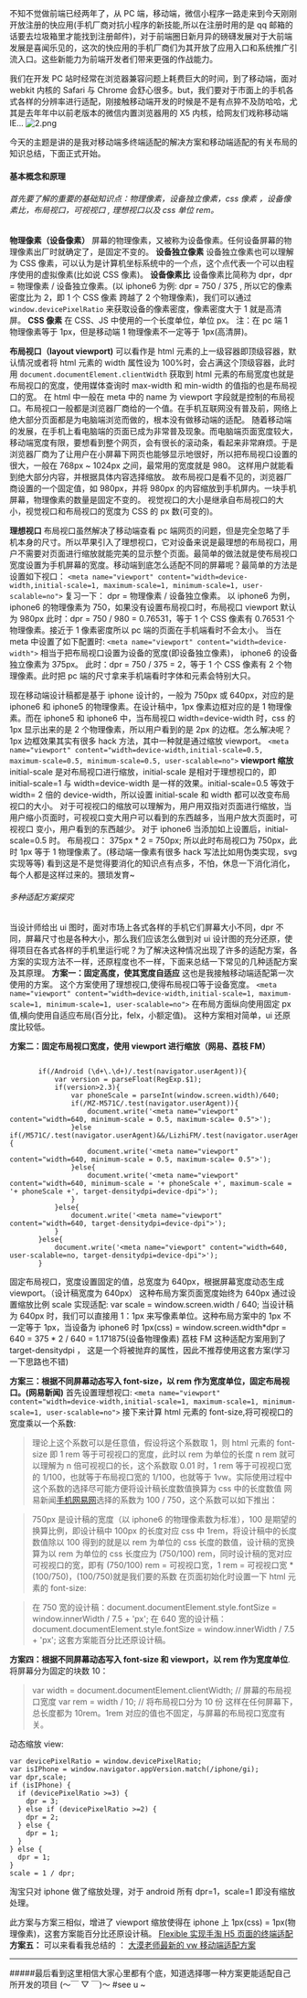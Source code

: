 不知不觉做前端已经两年了，从 PC 端，移动端，微信小程序一路走来到今天刚刚开放注册的快应用(手机厂商对抗小程序的新技能,所以在注册时用的是 qq 邮箱的话要去垃圾箱里才能找到注册邮件)，对于前端圈日新月异的磅礴发展对于大前端发展是喜闻乐见的，这次的快应用的手机厂商们为其开放了应用入口和系统推广引流入口。这些新能力为前端开发者们带来更强的作战能力。

我们在开发 PC 站时经常在浏览器兼容问题上耗费巨大的时间，到了移动端，面对 webkit 内核的 Safari 与 Chrome 会舒心很多。but，我们要对于市面上的手机各式各样的分辨率进行适配，刚接触移动端开发的时候是不是有点猝不及防哈哈，尤其是去年年中以前老版本的微信内置浏览器用的 X5 内核，给网友们戏称移动端 IE...
![2.png](https://github.com/13189449986/img-src/4985324?raw=true)

今天的主题是讲的是我对移动端多终端适配的解决方案和移动端适配的有关布局的知识总结，下面正式开始。

#### 基本概念和原理

###### 首先要了解的重要的基础知识点：物理像素，设备独立像素，css 像素 ，设备像素比，布局视口，可视视口 , 理想视口以及 css 单位 rem。

**物理像素（设备像素）**
屏幕的物理像素，又被称为设备像素。任何设备屏幕的物理像素出厂时就确定了，是固定不变的。
**设备独立像素**
设备独立像素也可以理解为 CSS 像素，可以认为是计算机坐标系统中的一个点，这个点代表一个可以由程序使用的虚拟像素(比如说 CSS 像素)。
**设备像素比**
设备像素比简称为 dpr，dpr = 物理像素 / 设备独立像素。(以 iphone6 为例: dpr = 750 / 375 , 所以它的像素密度比为 2，即 1 个 CSS 像素 跨越了 2 个物理像素)，我们可以通过 `window.devicePixelRatio` 来获取设备的像素密度，像素密度大于 1 就是高清屏。
**CSS 像素**
在 CSS、JS 中使用的一个长度单位，单位 px。
注：在 pc 端 1 物理像素等于 1px，但是移动端 1 物理像素不一定等于 1px(高清屏)。

**布局视口（layout viewport)**
可以看作是 html 元素的上一级容器即顶级容器，默认情况或者将 html 元素的 width 属性设为 100%时，会占满这个顶级容器，此时用 `document.documentElement.clientWidth` 获取到 html 元素的布局宽度也就是布局视口的宽度，使用媒体查询时 max-width 和 min-width 的值指的也是布局视口的宽。
在 html 中一般在 meta 中的 name 为 viewport 字段就是控制的布局视口。布局视口一般都是浏览器厂商给的一个值。在手机互联网没有普及前，网络上绝大部分页面都是为电脑端浏览而做的，根本没有做移动端的适配。
随着移动端的发展，在手机上看电脑端的页面已成为非常普及现象。而电脑端页面宽度较大，移动端宽度有限，要想看到整个网页，会有很长的滚动条，看起来非常麻烦。于是浏览器厂商为了让用户在小屏幕下网页也能够显示地很好，所以把布局视口设置的很大，一般在 768px ~ 1024px 之间，最常用的宽度就是 980。
这样用户就能看到绝大部分内容，并根据具体内容选择缩放。
故布局视口是看不见的，浏览器厂商设置的一个固定值，如 980px，并将 980px 的内容缩放到手机屏内。一块手机屏幕，物理像素的数量是固定不变的。
视觉视口的大小是继承自布局视口的大小，视觉视口和布局视口的宽度为 CSS 的 px 数(可变的)。

**理想视口**
布局视口虽然解决了移动端查看 pc 端网页的问题，但是完全忽略了手机本身的尺寸。所以苹果引入了理想视口，它对设备来说是最理想的布局视口，用户不需要对页面进行缩放就能完美的显示整个页面。最简单的做法就是使布局视口宽度设置为手机屏幕的宽度。移动端到底怎么适配不同的屏幕呢？最简单的方法是设置如下视口：
`<meta name="viewport" content="width=device-width,initial-scale=1, maximum-scale=1, minimum-scale=1, user-scalable=no">`
复习一下： dpr = 物理像素 / 设备独立像素。
以 iphone6 为例，iphone6 的物理像素为 750，如果没有设置布局视口时，布局视口 viewport 默认为 980px
此时：dpr = 750 / 980 = 0.76531，等于 1 个 CSS 像素有 0.76531 个物理像素。接近于 1 像素密度所以 pc 端的页面在手机端看时不会太小。
当在 meta 中设置了如下配置时:
`<meta name="viewport" content="width=device-width">`
相当于把布局视口设置为设备的宽度(即设备独立像素)，
iphone6 的设备独立像素为 375px。
此时：dpr = 750 / 375 = 2，等于 1 个 CSS 像素有 2 个物理像素。此时把 pc 端的尺寸拿来手机端看时字体和元素会特别大只。

现在移动端设计稿都是基于 iphone 设计的，一般为 750px 或 640px，对应的是 iphone6 和 iphone5 的物理像素。在设计稿中，1px 像素边框对应的是 1 物理像素。而在 iphone5 和 iphone6 中，当布局视口 width=device-width 时，css 的 1px 显示出来的是 2 个物理像素，所以用户看到的是 2px 的边框。怎么解决呢？1px 边框效果其实有很多 hack 方法，其中一种就是通过缩放 viewport。
`<meta name="viewport" content="width=device-width,initial-scale=0.5, maximum-scale=0.5, minimum-scale=0.5, user-scalable=no">`
**viewport 缩放**
initial-scale 是对布局视口进行缩放，initial-scale 是相对于理想视口的，即 initial-scale=1 与 width=device-width 是一样的效果。initial-scale=0.5 等效于 width= 2 倍的 device-width，所以设置 initial-scale 和 width 都可以改变布局视口的大小。
对于可视视口的缩放可以理解为，用户用双指对页面进行缩放，当用户缩小页面时，可视视口变大用户可以看到的东西越多，当用户放大页面时，可视视口
变小，用户看到的东西越少。
对于 iphone6 当添加如上设置后，initial-scale=0.5 时。
布局视口： 375px \* 2 = 750px;
所以此时布局视口为 750px，此时 1px 等于 1 物理像素了。(移动端一像素有很多 hack 写法比如用伪类实现，svg 实现等等)
看到这是不是觉得要消化的知识点有点多，不怕，休息一下消化消化，每个人都是这样过来的。猥琐发育~

###### 多种适配方案探究

当设计师给出 ui 图时，面对市场上各式各样的手机它们屏幕大小不同，dpr 不同，屏幕尺寸也是各种大小，那么我们应该怎么做到对 ui 设计图的充分还原，使得项目在各式各样的手机里运行呢？为了解决这种情况出现了许多的适配方案，各方案的实现方法不一样，还原程度也不一样，下面来总结一下常见的几种适配方案及其原理。
**方案一：固定高度，使其宽度自适应**
这也是我接触移动端适配第一次使用的方案。
这个方案使用了理想视口,使得布局视口等于设备宽度。
`<meta name="viewport" content="width=device-width,initial-scale=1, maximum-scale=1, minimum-scale=1, user-scalable=no">`
在布局方面纵向使用固定 px 值,横向使用自适应布局(百分比，felx，小额定值)。
这种方案相对简单，ui 还原度比较低。

**方案二：固定布局视口宽度，使用 viewport 进行缩放（网易、荔枝 FM）**

```

       if(/Android (\d+\.\d+)/.test(navigator.userAgent)){
           var version = parseFloat(RegExp.$1);
           if(version>2.3){
               var phoneScale = parseInt(window.screen.width)/640;
               if(/MZ-M571C/.test(navigator.userAgent)){
                   document.write('<meta name="viewport" content="width=640, minimum-scale = 0.5, maximum-scale= 0.5">');
               }else if(/M571C/.test(navigator.userAgent)&&/LizhiFM/.test(navigator.userAgent)){
                   document.write('<meta name="viewport" content="width=640, minimum-scale = 0.5, maximum-scale= 0.5">');
               }else{
                   document.write('<meta name="viewport" content="width=640, minimum-scale = '+ phoneScale +', maximum-scale = '+ phoneScale +', target-densitydpi=device-dpi">');
               }
           }else{
               document.write('<meta name="viewport" content="width=640, target-densitydpi=device-dpi">');
           }
       }else{
           document.write('<meta name="viewport" content="width=640, user-scalable=no, target-densitydpi=device-dpi">');
       }
```

固定布局视口，宽度设置固定的值，总宽度为 640px，根据屏幕宽度动态生成 viewport。（设计稿宽度为 640px）
这种布局方案页面宽度始终为 640px 通过设置缩放比例 scale 实现适配:
var scale = window.screen.width / 640;
当设计稿为 640px 时，我们可以直接用 1：1px 来写像素单位。这种布局方案中的 1px 不一定等于 1px，当设备为 iphone6 时
1px(css) = window.screen.width*dpr = 640 = 375 * 2 / 640 = 1.171875(设备物理像素)
荔枝 FM 这种适配方案用到了 target-densitydpi ， 这是一个将被抛弃的属性，因此不推荐使用这套方案(学习一下思路也不错)

**方案三：根据不同屏幕动态写入 font-size，以 rem 作为宽度单位，固定布局视口。(网易新闻)**
首先设置理想视口:
`<meta name="viewport" content="width=device-width,initial-scale=1, maximum-scale=1, minimum-scale=1, user-scalable=no">`
接下来计算 html 元素的 font-size,将可视视口的宽度乘以一个系数:

> 理论上这个系数可以是任意值，假设将这个系数取 1，则 html 元素的 font-size 即 1 rem 等于可视视口的宽度，此时以 rem 为单位的长度 n rem 就可以理解为 n 倍可视视口的长，这个系数取 0.01 时，1 rem 等于可视视口宽的 1/100，也就等于布局视口宽的 1/100，也就等于 1vw。实际使用过程中这个系数的选择尽可能方便将设计稿长度数值换算为 css 中的长度数值
> 网易新闻[手机网易网](https://link.zhihu.com/?target=http%3A//3g.163.com/)选择的系数为 100 / 750，这个系数可以如下推出：

> 750px 是设计稿的宽度（以 iphone6 的物理像素数为标准），100 是期望的换算比例，即设计稿中 100px 的长度对应 css 中 1rem，将设计稿中的长度数值除以 100 得到的就是以 rem 为单位的 css 长度的数值，设计稿的宽换算为以 rem 为单位的 css 长度应为 (750/100) rem，同时设计稿的宽对应可视视口的宽，即有 (750/100) rem = 可视视口宽，1 rem = 可视视口宽 \* (100/750)，(100/750)就是我们要的系数
> 在页面初始化时设置一下 html 元素的 font-size:

> 在 750 宽的设计稿：document.documentElement.style.fontSize = window.innerWidth / 7.5 + 'px';
> 在 640 宽的设计稿：document.documentElement.style.fontSize = window.innerWidth / 7.5 + 'px';
> 这套方案能百分比还原设计稿。

**方案四：根据不同屏幕动态写入 font-size 和 viewport，以 rem 作为宽度单位**.
将屏幕分为固定的块数 10：

> var width = document.documentElement.clientWidth; // 屏幕的布局视口宽度
> var rem = width / 10; // 将布局视口分为 10 份
> 这样在任何屏幕下，总长度都为 10rem。1rem 对应的值也不固定，与屏幕的布局视口宽度有关。

动态缩放 view:

```
var devicePixelRatio = window.devicePixelRatio;
var isIPhone = window.navigator.appVersion.match(/iphone/gi);
var dpr,scale;
if (isIPhone) {
  if (devicePixelRatio >=3) {
    dpr = 3;
  } else if (devicePixelRatio >=2) {
    dpr = 2;
  } else {
    dpr = 1;
  }
} else {
  dpr = 1;
}
scale = 1 / dpr;
```

淘宝只对 iphone 做了缩放处理，对于 android 所有 dpr=1，scale=1 即没有缩放处理。

此方案与方案三相似，增进了 viewport 缩放使得在 iphone 上 1px(css) = 1px(物理像素)，这套方案能百分比还原设计稿。
[Flexible 实现手淘 H5 页面的终端适配]('https://github.com/amfe/article/issues/17')
**方案五：**
可以来看看我总结的 ： [大漠老师最新的 vw 移动端适配方案]('https://www.jianshu.com/p/eb0d00e8ffed')

---

#####最后看到这里相信大家心里都有个底，知道选择哪一种方案更能适配自己所开发的项目
(～￣ ▽ ￣)～
#see u ~
